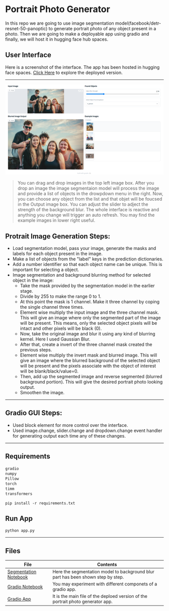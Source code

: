 # Portrait Photo Generator

In this repo we are going to use image segmentation model(facebook/detr-resnet-50-panoptic) to generate portrait photo of any object present in a photo. Then we are going to make a deployable app using gradio and finally, we will host it in hugging face hub spaces.

## User Interface
Here is a screenshot of the interface. The app has been hosted in hugging face spaces. [Click Here](https://huggingface.co/spaces/rkoushikroy2/portrait_photo_generator) to explore the deployed version.

---

![Interface Snapshot](interface_snapshot.png)
> You can drag and drop images in the top left image box. After you drop an image the image segmentaion model will process the image and provide a list of objects in the drowpdown menu in the right. Now, you can choose any object from the list and that objet will be foucsed in the Output image box. You can adjust the slider to adject the strength of the background blur. The whole interface is reactive and anything you change will trigger an auto refresh. You may find the example images in lower right useful.

## Protrait Image Generation Steps:
- Load segmentation model, pass your image, generate the masks and labels for each object present in the image.
- Make a list of objects from the "label" keys in the prediction dictionaries.
- Add a number identifier so that each object name can be unique. This is important for selecting a object.
- Image segmentation and background blurring method for selected object in the image:
    - Take the mask provided by the segmentation model in the earlier stage.
    - Divide by 255 to make the range 0 to 1.
    - At this point the mask is 1 channel. Make it three channel by coping the single channel three times.
    - Element wise multiply the input image and the three channel mask. 
    This will give an image where only the segmented part of the image will be present. This means, only the selected object pixels will be intact and other pixels will be black (0).
    - Now, take the original image and blur it using any kind of blurring kernel. Here I used Gaussian Blur.
    - After that, create a invert of the three channel mask created the previous steps.
    - Element wise multiply the invert mask and blurred image. 
    This will give an image where the blurred background of the selected object will be present and 
    the pixels associate with the object of interest will be blank/black/value=0.
    - Then, add up the segmented image and reverse segmented (blurred background portion). 
    This will give the desired portrait photo looking output.
    - Smoothen the image.

---

## Gradio GUI Steps:
- Used block element for more control over the interface.
- Used image.change, slider.change and dropdown.change event handler for generating output each time any of these changes.

---

## Requirements
```
gradio
numpy
Pillow
torch
timm
transformers
```
```
pip install -r requirements.txt
```

## Run App
```
python app.py
```
---

## Files
| File | Contents |
|---|--- |
| [Segmentation Notebook](segmentation.ipynb) | Here the segmentation model to background blur part has been shown step by step.|
| [Gradio Notebook](gradio.ipynb) | You may experiment with different componets of a gradio app.|
| [Gradio App](app.py) | It is the main file of the deploed version of the portrait photo generator app.|



